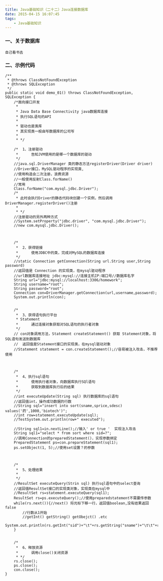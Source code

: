 ```yaml
---
title: Java基础知识（二十二）Java连接数据库
date: 2015-04-15 16:07:45
tags: 
	- Java基础知识
---
```

### 一、关于数据库
	
	自己看书去

### 二、示例代码

	/**
	 * @throws ClassNotFoundException
	 * @throws SQLException
	 */
	public static void demo_01() throws ClassNotFoundException, SQLException {
		/*面向接口开发
		 * 
		 * Java Data Base Connectivity java数据库连接
		 * 执行SQL语句的API
		 * 
		 * 驱动也是类库
		 * 其实现类一般由写数据库的公司写
		 * 
		 * */
		
		/*	1、注册驱动
		 * 		告知JVM使用的是哪一个数据库的驱动
		 */
		//java.sql.DriverManager 类的静态方法registerDriver(Driver driver)
		//Driver接口，MySQL驱动程序的实现类,
		//使用构造会二次注册，浪费资源
		//一般使用反射Class.forName()
		//常用
		Class.forName("com.mysql.jdbc.Driver");
		/*
		 * 此时会执行Driver的静态代码块创建一个实例，然后调用DriverManager.registerDriver()注册
		 * 
		 * */
		//注册驱动的另外两种方式
		//System.setProperty("jdbc.driver", "com.mysql.jdbc.Driver");
		//new com.mysql.jdbc.Driver();
		
		
		
		/*
		 * 	2、获得链接
		 * 		使用JDBC中的类，完成对MySQL的数据库连接
		 */
		//static Connection getConnection(String url.String user,String password)
		//返回值是 Connection 的实现类，在mysql驱动程序
		//url数据库连接地址 jdbc:mysql://连接主机IP:端口号//数据库名字
		String url="jdbc:mysql://localhost:3306/homework";
		String username="root";
		String password="root";
		Connection con=DriverManager.getConnection(url,username,password);
		System.out.println(con);
		
		
		/*
		 * 	3、获得语句执行平台
		 * Statement
		 * 		通过连接对象获取对SQL语句的执行者对象
		 */
		// con对象调用方法，Statement createStatement() 获取	Statement对象，将SQL语句发送到数据库
		//  返回值是Statement接口的实现类，在mysql驱动对象
		//Statement statement = con.createStatement();//容易被注入攻击，不推荐使用
		
		
		
		/*
		 * 	4、执行sql语句
		 * 		使用执行者对象，向数据库执行SQl语句
		 * 		获取到数据库执行后的结果
		 */
		//int executeUpdate(String sql) 执行数据库的sql语句
		//返回值int，操作成功数据的行数
		//String sql="insert into sort(sname,sprice,sdesc) values('药',1000,'biotech')";
		//int row=statement.executeUpdate(sql);
		//TestSystem.out.println(row+" executed");
		
		//String sql1=in.nextLine();//输入' or true '  实现注入攻击
		String sql1="select * from sort where sid=?";
		//调用Connection的preparedStatement()，实现参数绑定
		PreparedStatement ps=con.prepareStatement(sql1);
		ps.setObject(1, 5);//使用set设置？的参数
		
	
		
		/*
		 * 	5、处理结果
		 * 		
		 */
		//ResultSet executeQuery(Strin sql) 执行sql语句中的select查询
		//返回值ResultSet接口的实现类对象，实现类在mysql中
		//ResultSet rs=statement.executeQuery(sql1);
		ResultSet rs=ps.executeQuery();//使用preparedstatement不需要传参数
		while(rs.next()){//next() 将光标下移一行，返回值boolean,没有结果返回false
			//行数从1开始
			//getInt() getString() getObejct() .etc
			System.out.println(rs.getInt("sid")+"\t"+rs.getString("sname")+"\t\t"+rs.getDouble("sprice")+"\t\t"+rs.getString("sdesc"));
		}
		
		
		/*
		 * 	6、释放资源
		 * 		调用close()关闭资源
		 * */
		rs.close();
		ps.close();
		con.close();
	}